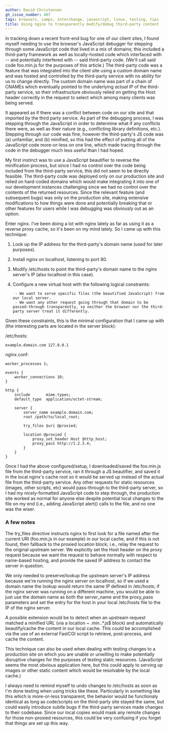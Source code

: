 ```yaml
---
author: David Christensen
gh_issue_number: 407
tags: browsers, camps, interchange, javascript, linux, testing, tips
title: Using nginx to transparently modify/debug third-party content
---
```




In tracking down a recent front-end bug for one of our client
sites, I found myself needing to use the browser's JavaScript debugger
for stepping through some JavaScript code that lived in a mix of
domains; this included a third-party framework as well as
locally-hosted code which interfaced with -- and potentially
interfered with -- said third-party code.  (We'll call said code
foo.min.js for the purposes of this article.)  The
third-party code was a feature that was integrated into the client
site using a custom domain name and was hosted and controlled by the
third-party service with no ability for us to change directly.  The
custom domain name was part of a chain of CNAMEs which eventually
pointed to the underlying *actual* IP of the third-party service, so
their infrastructure obviously relied on getting the Host
header correctly in the request to select which among many clients was
being served.

It appeared as if there was a conflict between code on our site and
that imported by the third party service.  As part of the debugging
process, I was stepping through the JavaScript in order to determine
what if any conflicts there were, as well as their nature (e.g.,
conflicting library definitions, etc.).  Stepping through our code was
fine, however the third-party's JS code was (a) unfamiliar, and (b)
minified, so this had the effect of putting all of the JavaScript code
more-or-less on one line, which made tracing through the code in the
debugger much less useful than I had hoped.

My first instinct was to use a JavaScript beautifier to reverse the
minification process, but since I had no control over the code being
included from the third-party service, this did not seem to be
directly feasible.  The third-party code was deployed only on our
production site and relied on hard-coded domains which would make
integrating it into one of our development instances challenging since
we had no control over the contents of the returned resources.  Since
the relevant feature (and subsequent bugs) was only on the production
site, making extensive modifications to how things were done and
potentially breaking that or other features for users while I was
debugging was obviously out as an option.

Enter nginx.  I've been doing a lot with nginx lately as far as
using it as a reverse proxy cache, so it's been on my mind lately.  So
I came up with this technique:

1. Look up the IP address for the third-party's domain name (used for later purposes).
1. Install nginx on localhost, listening to port 80.
1. Modify /etc/hosts to point the third-party's domain name to the nginx server's IP (also localhost in this case).
1. Configure a new virtual host with the following logical constraints:

        - We want to serve specific files (the beautified JavaScript) from our local server.
        - We want any other request going through that domain to be passed-through transparently, so neither the browser nor the third-party server treat it differently.

Given these constraints, this is the minimal configuration that I came up with (the interesting parts are located in the server block):

/etc/hosts:

```nohighlight
example.domain.com 127.0.0.1
```

nginx.conf:

```nohighlight
worker_processes 1;

events {
    worker_connections 10;
}

http {
    include       mime.types;
    default_type  application/octet-stream;
    
    server {
        server_name example.domain.com;
        root /path/to/local_root;

        try_files $uri @proxied;

        location @proxied {
            proxy_set_header Host $http_host;
            proxy_pass http://1.2.3.4;
        }
    }
}
```

Once I had the above configured/setup, I downloaded/saved the
foo.min.js file from the third-party service, ran it through
a JS beautifier, and saved it in the local nginx's cache root so it
would be served up instead of the actual file from the third-party
service.  Any other requests for static resources (images, other
scripts, etc) would pass-through to the third-party server, so I had
my nicely-formatted JavaScript code to step through, the production site
worked as normal for anyone else despite potential local changes to
the file on my end (i.e., adding JavaScript alert() calls to the
file, and no one was the wiser.

### A few notes

The try_files directive instructs nginx to first look for
a file named after the current URI (foo.min.js in our
example) in our local cache, and if this is not found, then fallback
to the proxied location block; i.e., relay the request to the original
upstream server.  We explicitly set the Host header on the
proxy request because we want the request to behave normally with
respect to name-based hosting, and provide the saved IP address to
contact the server in question.

We only needed to preserve/lookup the upstream server's IP address
because we're running the nginx server on localhost, so if we used a
domain name the lookup would return the same IP defined in
/etc/hosts; if the nginx server was running on a different
machine, you would be able to just use the domain name as both the
server_name and the proxy_pass parameters and set
the entry for the host in your local /etc/hosts file to the
IP of the nginx server.

A possible extension would be to detect when an upstream request
matched a minified URL (via a location ~ \.min\..*\.js$
block) and automatically beautify/cache the content in our local
cache.  This could be accomplished via the use of an external FastCGI
script to retrieve, post-process, and cache the content.

This technique can also be used when dealing with testing changes
to a production site on which you are unable or unwilling to make
potentially disruptive changes for the purposes of testing static
resources.  (JavaScript seems the most obvious application here, but this
could apply to serving up images or other static content which would
be resolvable by the local cache.)

I always need to remind myself to undo changes to
/etc/hosts as soon as I'm done testing when using tricks like
these.  Particularly in something like this which is more-or-less
transparent, the behavior would be functionaly identical as long as
code/scripts on the third-party site stayed the same, but could easily
introduce subtle bugs if the third-party services made changes to
their codebase.  Since our local copies would mask any remote changes
for those non-proxied resources, this could be very confusing if you
forget that things are set up this way.


